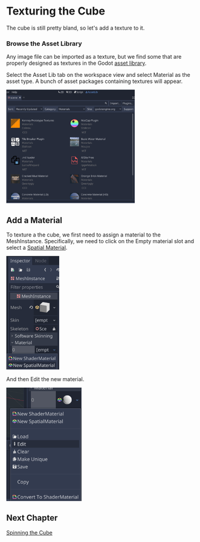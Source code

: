 # Texturing the Cube

The cube is still pretty bland, so let's add a texture to it.

### Browse the Asset Library

Any image file can be imported as a texture,
but we find some that are properly designed as textures in the Godot [asset library](https://docs.godotengine.org/en/stable/tutorials/assetlib/what_is_assetlib.html).

Select the Asset Lib tab on the workspace view and select Material as the asset type. A bunch of asset packages containing textures will appear.

<img src="images/assetlibrarymaterials.png" height="300">

## Add a Material

To texture a the cube, we first need to assign a material to the MeshInstance.
Specifically, we need to click on the Empty material slot and select a [Spatial Material](https://docs.godotengine.org/en/stable/tutorials/3d/spatial_material.html).

<img src="images/materialnone.png" height="300">

And then Edit the new material.

<img src="images/materialedit.png" height="300">

## Next Chapter

[Spinning the Cube](../chapter6/README.md)
